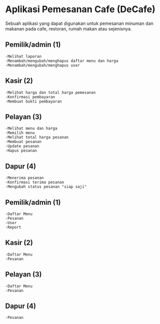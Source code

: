 # Aplikasi Pemesanan Cafe (DeCafe)
Sebuah aplikasi yang dapat digunakan untuk pemesanan minuman dan makanan pada cafe, restoran, rumah makan atau sejenisnya.

## Pemilik/admin (1)
    -Melihat laporan
    -Menambah/mengubah/menghapus daftar menu dan harga
    -Menambah/mengubah/menghapus user
## Kasir (2)
    -Melihat harga dan total harga pemesanan
    -Konfirmasi pembayaran
    -Membuat bukti pembayaran
## Pelayan (3)
    -Melihat menu dan harga
    -Memilih menu
    -Melihat total harga pesanan
    -Membuat pesanan
    -Update pesanan
    -Hapus pesanan
## Dapur (4)
    -Menerima pesanan
    -Konfirmasi terima pesanan
    -Mengubah status pesanan "siap saji"

## Pemilik/admin (1)
    -Daftar Menu
    -Pesanan
    -User
    -Report
## Kasir (2)
    -Daftar Menu
    -Pesanan
## Pelayan (3)
    -Daftar Menu
    -Pesanan
## Dapur (4)
    -Pesanan